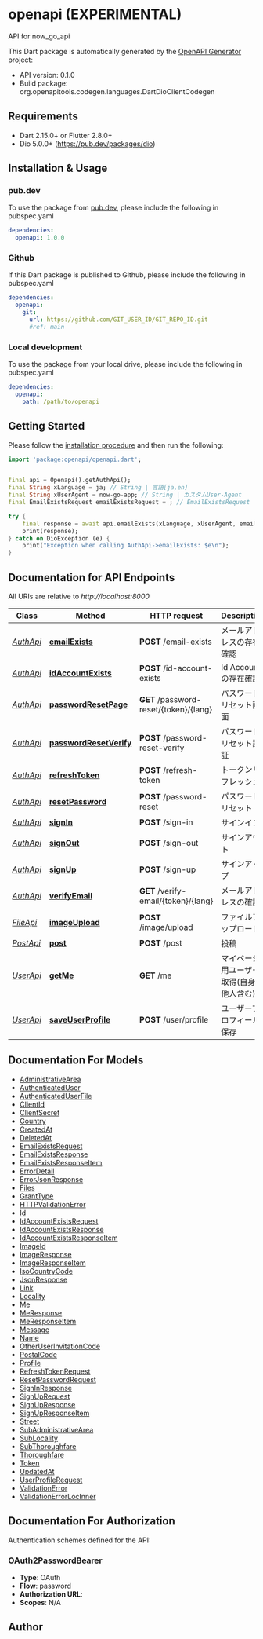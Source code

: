# openapi (EXPERIMENTAL)
API for now_go_api

This Dart package is automatically generated by the [OpenAPI Generator](https://openapi-generator.tech) project:

- API version: 0.1.0
- Build package: org.openapitools.codegen.languages.DartDioClientCodegen

## Requirements

* Dart 2.15.0+ or Flutter 2.8.0+
* Dio 5.0.0+ (https://pub.dev/packages/dio)

## Installation & Usage

### pub.dev
To use the package from [pub.dev](https://pub.dev), please include the following in pubspec.yaml
```yaml
dependencies:
  openapi: 1.0.0
```

### Github
If this Dart package is published to Github, please include the following in pubspec.yaml
```yaml
dependencies:
  openapi:
    git:
      url: https://github.com/GIT_USER_ID/GIT_REPO_ID.git
      #ref: main
```

### Local development
To use the package from your local drive, please include the following in pubspec.yaml
```yaml
dependencies:
  openapi:
    path: /path/to/openapi
```

## Getting Started

Please follow the [installation procedure](#installation--usage) and then run the following:

```dart
import 'package:openapi/openapi.dart';


final api = Openapi().getAuthApi();
final String xLanguage = ja; // String | 言語[ja,en]
final String xUserAgent = now-go-app; // String | カスタムUser-Agent
final EmailExistsRequest emailExistsRequest = ; // EmailExistsRequest | 

try {
    final response = await api.emailExists(xLanguage, xUserAgent, emailExistsRequest);
    print(response);
} catch on DioException (e) {
    print("Exception when calling AuthApi->emailExists: $e\n");
}

```

## Documentation for API Endpoints

All URIs are relative to *http://localhost:8000*

Class | Method | HTTP request | Description
------------ | ------------- | ------------- | -------------
[*AuthApi*](doc/AuthApi.md) | [**emailExists**](doc/AuthApi.md#emailexists) | **POST** /email-exists | メールアドレスの存在確認
[*AuthApi*](doc/AuthApi.md) | [**idAccountExists**](doc/AuthApi.md#idaccountexists) | **POST** /id-account-exists | Id Accountの存在確認
[*AuthApi*](doc/AuthApi.md) | [**passwordResetPage**](doc/AuthApi.md#passwordresetpage) | **GET** /password-reset/{token}/{lang} | パスワードリセット画面
[*AuthApi*](doc/AuthApi.md) | [**passwordResetVerify**](doc/AuthApi.md#passwordresetverify) | **POST** /password-reset-verify | パスワードリセット認証
[*AuthApi*](doc/AuthApi.md) | [**refreshToken**](doc/AuthApi.md#refreshtoken) | **POST** /refresh-token | トークンリフレッシュ
[*AuthApi*](doc/AuthApi.md) | [**resetPassword**](doc/AuthApi.md#resetpassword) | **POST** /password-reset | パスワードリセット
[*AuthApi*](doc/AuthApi.md) | [**signIn**](doc/AuthApi.md#signin) | **POST** /sign-in | サインイン
[*AuthApi*](doc/AuthApi.md) | [**signOut**](doc/AuthApi.md#signout) | **POST** /sign-out | サインアウト
[*AuthApi*](doc/AuthApi.md) | [**signUp**](doc/AuthApi.md#signup) | **POST** /sign-up | サインアップ
[*AuthApi*](doc/AuthApi.md) | [**verifyEmail**](doc/AuthApi.md#verifyemail) | **GET** /verify-email/{token}/{lang} | メールアドレスの確認
[*FileApi*](doc/FileApi.md) | [**imageUpload**](doc/FileApi.md#imageupload) | **POST** /image/upload | ファイルアップロード
[*PostApi*](doc/PostApi.md) | [**post**](doc/PostApi.md#post) | **POST** /post | 投稿
[*UserApi*](doc/UserApi.md) | [**getMe**](doc/UserApi.md#getme) | **GET** /me | マイページ用ユーザー取得(自身と他人含む)
[*UserApi*](doc/UserApi.md) | [**saveUserProfile**](doc/UserApi.md#saveuserprofile) | **POST** /user/profile | ユーザープロフィール保存


## Documentation For Models

 - [AdministrativeArea](doc/AdministrativeArea.md)
 - [AuthenticatedUser](doc/AuthenticatedUser.md)
 - [AuthenticatedUserFile](doc/AuthenticatedUserFile.md)
 - [ClientId](doc/ClientId.md)
 - [ClientSecret](doc/ClientSecret.md)
 - [Country](doc/Country.md)
 - [CreatedAt](doc/CreatedAt.md)
 - [DeletedAt](doc/DeletedAt.md)
 - [EmailExistsRequest](doc/EmailExistsRequest.md)
 - [EmailExistsResponse](doc/EmailExistsResponse.md)
 - [EmailExistsResponseItem](doc/EmailExistsResponseItem.md)
 - [ErrorDetail](doc/ErrorDetail.md)
 - [ErrorJsonResponse](doc/ErrorJsonResponse.md)
 - [Files](doc/Files.md)
 - [GrantType](doc/GrantType.md)
 - [HTTPValidationError](doc/HTTPValidationError.md)
 - [Id](doc/Id.md)
 - [IdAccountExistsRequest](doc/IdAccountExistsRequest.md)
 - [IdAccountExistsResponse](doc/IdAccountExistsResponse.md)
 - [IdAccountExistsResponseItem](doc/IdAccountExistsResponseItem.md)
 - [ImageId](doc/ImageId.md)
 - [ImageResponse](doc/ImageResponse.md)
 - [ImageResponseItem](doc/ImageResponseItem.md)
 - [IsoCountryCode](doc/IsoCountryCode.md)
 - [JsonResponse](doc/JsonResponse.md)
 - [Link](doc/Link.md)
 - [Locality](doc/Locality.md)
 - [Me](doc/Me.md)
 - [MeResponse](doc/MeResponse.md)
 - [MeResponseItem](doc/MeResponseItem.md)
 - [Message](doc/Message.md)
 - [Name](doc/Name.md)
 - [OtherUserInvitationCode](doc/OtherUserInvitationCode.md)
 - [PostalCode](doc/PostalCode.md)
 - [Profile](doc/Profile.md)
 - [RefreshTokenRequest](doc/RefreshTokenRequest.md)
 - [ResetPasswordRequest](doc/ResetPasswordRequest.md)
 - [SignInResponse](doc/SignInResponse.md)
 - [SignUpRequest](doc/SignUpRequest.md)
 - [SignUpResponse](doc/SignUpResponse.md)
 - [SignUpResponseItem](doc/SignUpResponseItem.md)
 - [Street](doc/Street.md)
 - [SubAdministrativeArea](doc/SubAdministrativeArea.md)
 - [SubLocality](doc/SubLocality.md)
 - [SubThoroughfare](doc/SubThoroughfare.md)
 - [Thoroughfare](doc/Thoroughfare.md)
 - [Token](doc/Token.md)
 - [UpdatedAt](doc/UpdatedAt.md)
 - [UserProfileRequest](doc/UserProfileRequest.md)
 - [ValidationError](doc/ValidationError.md)
 - [ValidationErrorLocInner](doc/ValidationErrorLocInner.md)


## Documentation For Authorization


Authentication schemes defined for the API:
### OAuth2PasswordBearer

- **Type**: OAuth
- **Flow**: password
- **Authorization URL**: 
- **Scopes**: N/A


## Author



